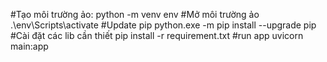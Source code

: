 #Tạo môi trường ảo:
python -m venv env
#Mở môi trường ảo
.\env\Scripts\activate
#Update pip
python.exe -m pip install --upgrade pip
#Cài đặt các lib cần thiết
pip install -r requirement.txt
#run app
uvicorn main:app
